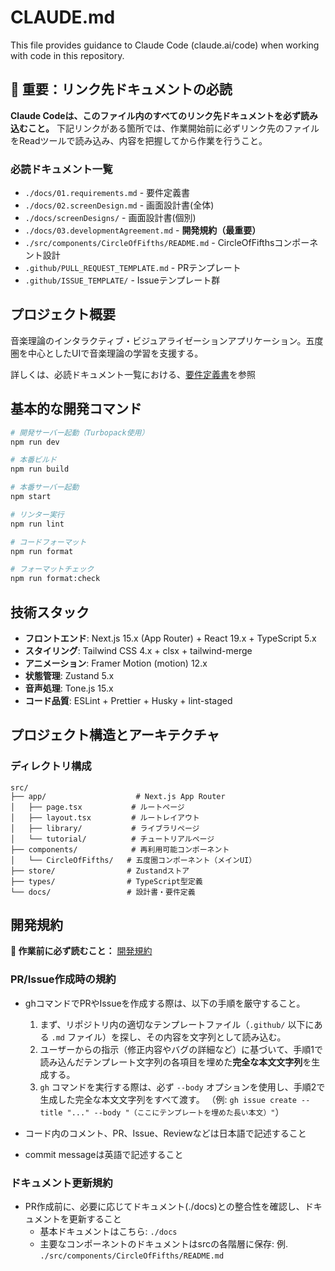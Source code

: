 # CLAUDE.md

This file provides guidance to Claude Code (claude.ai/code) when working with code in this repository.

## 🚨 重要：リンク先ドキュメントの必読

**Claude Codeは、このファイル内のすべてのリンク先ドキュメントを必ず読み込むこと。**
下記リンクがある箇所では、作業開始前に必ずリンク先のファイルをReadツールで読み込み、内容を把握してから作業を行うこと。

### 必読ドキュメント一覧
- `./docs/01.requirements.md` - 要件定義書
- `./docs/02.screenDesign.md` - 画面設計書(全体)
- `./docs/screenDesigns/` - 画面設計書(個別)
- `./docs/03.developmentAgreement.md` - **開発規約（最重要）**
- `./src/components/CircleOfFifths/README.md` - CircleOfFifthsコンポーネント設計
- `.github/PULL_REQUEST_TEMPLATE.md` - PRテンプレート
- `.github/ISSUE_TEMPLATE/` - Issueテンプレート群

## プロジェクト概要

音楽理論のインタラクティブ・ビジュアライゼーションアプリケーション。五度圏を中心としたUIで音楽理論の学習を支援する。

詳しくは、必読ドキュメント一覧における、[要件定義書](./docs/01.requirements.md)を参照

## 基本的な開発コマンド

```bash
# 開発サーバー起動（Turbopack使用）
npm run dev

# 本番ビルド
npm run build

# 本番サーバー起動
npm start

# リンター実行
npm run lint

# コードフォーマット
npm run format

# フォーマットチェック
npm run format:check
```

## 技術スタック

- **フロントエンド**: Next.js 15.x (App Router) + React 19.x + TypeScript 5.x
- **スタイリング**: Tailwind CSS 4.x + clsx + tailwind-merge
- **アニメーション**: Framer Motion (motion) 12.x
- **状態管理**: Zustand 5.x
- **音声処理**: Tone.js 15.x
- **コード品質**: ESLint + Prettier + Husky + lint-staged

## プロジェクト構造とアーキテクチャ

### ディレクトリ構成
```
src/
├── app/                    # Next.js App Router
│   ├── page.tsx           # ルートページ
│   ├── layout.tsx         # ルートレイアウト
│   ├── library/           # ライブラリページ
│   └── tutorial/          # チュートリアルページ
├── components/            # 再利用可能コンポーネント
│   └── CircleOfFifths/   # 五度圏コンポーネント（メインUI）
├── store/                # Zustandストア
├── types/                # TypeScript型定義
└── docs/                 # 設計書・要件定義
```

## 開発規約

**🚨 作業前に必ず読むこと：** [開発規約](./docs/03.developmentAgreement.md)

### PR/Issue作成時の規約
- ghコマンドでPRやIssueを作成する際は、以下の手順を厳守すること。
  1.  まず、リポジトリ内の適切なテンプレートファイル（`.github/` 以下にある `.md` ファイル）を探し、その内容を文字列として読み込む。
  2.  ユーザーからの指示（修正内容やバグの詳細など）に基づいて、手順1で読み込んだテンプレート文字列の各項目を埋めた**完全な本文文字列**を生成する。
  3.  `gh` コマンドを実行する際は、必ず `--body` オプションを使用し、手順2で生成した完全な本文文字列をすべて渡す。
    （例: `gh issue create --title "..." --body "（ここにテンプレートを埋めた長い本文）"`）

- コード内のコメント、PR、Issue、Reviewなどは日本語で記述すること
- commit messageは英語で記述すること

### ドキュメント更新規約
- PR作成前に、必要に応じてドキュメント(./docs)との整合性を確認し、ドキュメントを更新すること
  - 基本ドキュメントはこちら: `./docs`
  - 主要なコンポーネントのドキュメントはsrcの各階層に保存: 例. `./src/components/CircleOfFifths/README.md`
